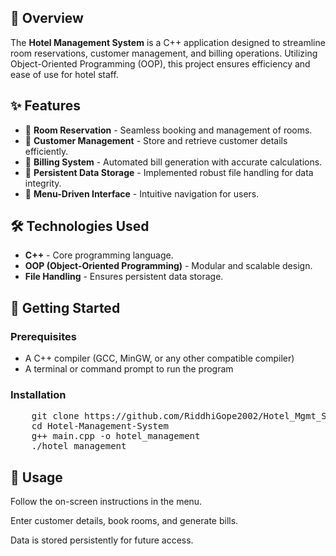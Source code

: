 <h2>📌 Overview</h2>
<p>The <strong>Hotel Management System</strong> is a C++ application designed to streamline room reservations, customer management, and billing operations. Utilizing Object-Oriented Programming (OOP), this project ensures efficiency and ease of use for hotel staff.</p>

<h2>✨ Features</h2>
<ul>
    <li>🔹 <strong>Room Reservation</strong> - Seamless booking and management of rooms.</li>
    <li>🔹 <strong>Customer Management</strong> - Store and retrieve customer details efficiently.</li>
    <li>🔹 <strong>Billing System</strong> - Automated bill generation with accurate calculations.</li>
    <li>🔹 <strong>Persistent Data Storage</strong> - Implemented robust file handling for data integrity.</li>
    <li>🔹 <strong>Menu-Driven Interface</strong> - Intuitive navigation for users.</li>
</ul>

<h2>🛠️ Technologies Used</h2>
<ul>
    <li><strong>C++</strong> - Core programming language.</li>
    <li><strong>OOP (Object-Oriented Programming)</strong> - Modular and scalable design.</li>
    <li><strong>File Handling</strong> - Ensures persistent data storage.</li>
</ul>

<h2>🚀 Getting Started</h2>
<h3>Prerequisites</h3>
<ul>
    <li>A C++ compiler (GCC, MinGW, or any other compatible compiler)</li>
    <li>A terminal or command prompt to run the program</li>
</ul>

<h3>Installation</h3>
<pre>
    git clone https://github.com/RiddhiGope2002/Hotel_Mgmt_System/tree/main.git
    cd Hotel-Management-System
    g++ main.cpp -o hotel_management
    ./hotel_management
</pre>

<h2>📜 Usage</h2>
<p>Follow the on-screen instructions in the menu.</p>
<p>Enter customer details, book rooms, and generate bills.</p>
<p>Data is stored persistently for future access.</p>

